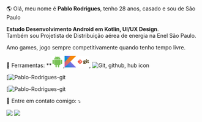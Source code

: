 <p align="left"> 
 🌎 Olá, meu nome é <strong>Pablo Rodrigues</strong>, tenho 28 anos, casado e sou de São Paulo 
<p align="left"><strong>Estudo Desenvolvimento Android em Kotlin, UI/UX Design</strong>.<br>
 Também sou Projetista de Distribuição aérea de energia na Enel São Paulo.    
 <p align="left">Amo games, jogo sempre competitivamente quando tenho tempo livre.

<p align="left"> 

💼 Ferramentas: **<code><img height="30" src="https://raw.githubusercontent.com/github/explore/80688e429a7d4ef2fca1e82350fe8e3517d3494d/topics/android/android.png"></code>,<code><img height="30" src="https://raw.githubusercontent.com/github/explore/80688e429a7d4ef2fca1e82350fe8e3517d3494d/topics/kotlin/kotlin.png"></code> <code><img height="30" src="https://raw.githubusercontent.com/github/explore/80688e429a7d4ef2fca1e82350fe8e3517d3494d/topics/git/git.png"></code>, <img height="30" src="https://www.freeiconspng.com/uploads/git-github-hub-icon-25.png" width="50" alt="Git, github, hub icon" />



[![Pablo-Rodrigues-git](https://github-readme-stats.vercel.app/api?username=Pablo-Rodrigues-git&theme=tokyonight)

[![Pablo-Rodrigues-git](https://github-readme-stats.vercel.app/api/top-langs/?username=Pablo-Rodrigues-git&hide=html&layout=compact&theme=tokyonight)

<p align="left">
  💌 Entre em contato comigo: ⤵️
</p>
  <a href="#" alt="Linkedin">
  <img src="https://img.shields.io/badge/-Linkedin-0e76a8?style=flat-square&logo=Linkedin&logoColor=white&link=https://www.linkedin.com/in/pablo-rodrigues-91b397129/"/></a>

  <a href="#" alt="Instagram">
  <img src="https://img.shields.io/badge/-Instagram-DF0174?style=flat-square&labelColor=DF0174&logo=instagram&logoColor=white&link=https://www.instagram.com/pablaomitico_"/></a>


<p align="left">
